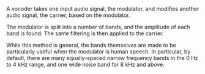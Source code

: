 A vocoder takes one input audio signal, the modulator, and modifies another audio signal, the carrier, based on the modulator.

The modulator is split into a number of bands, and the amplitude of each band is found. The same filtering is then applied to the carrier.

While this method is general, the bands themselves are made to be particularly useful when the modulator is human speech. In particular, by default, there are many equally-spaced narrow frequency bands in the 0 Hz to 4 kHz range, and one wide noise band for 8 kHz and above.
